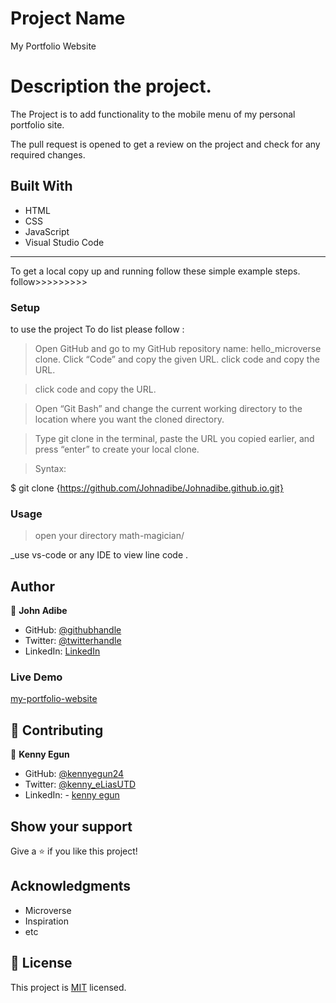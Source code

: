 # Project Name

My Portfolio Website

# Description the project.

The Project is to add functionality to the mobile menu of my personal portfolio site.

The pull request is opened to get a review on the project and check for any required changes.

## Built With

- HTML
- CSS
- JavaScript
- Visual Studio Code

---

To get a local copy up and running follow these simple example steps.
follow>>>>>>>>>

### Setup

to use the project To do list please follow :

> Open GitHub and go to my GitHub repository name: hello_microverse clone.
> Click “Code” and copy the given URL.
> click code and copy the URL.

> click code and copy the URL.

> Open “Git Bash” and change the current working directory to the location where you want the cloned directory.

> Type git clone in the terminal, paste the URL you copied earlier, and press “enter” to create your local clone.

> Syntax:

$ git clone {https://github.com/Johnadibe/Johnadibe.github.io.git}

### Usage

> open your directory math-magician/

\_use vs-code or any IDE to view line code .

## Author

👤 **John Adibe**

- GitHub: [@githubhandle](https://github.com/johnadibe)
- Twitter: [@twitterhandle](https://twitter.com/JohnAdibe2)
- LinkedIn: [LinkedIn](https://linkedin.com/in/john-adibe-400b36166/)

### Live Demo

[my-portfolio-website](https://johnadibe.github.io/)

## 🤝 Contributing

👤 **Kenny Egun**

- GitHub: [@kennyegun24](https://github.com/kennyegun24)
- Twitter: [@kenny_eLiasUTD](https://twitter.com/kenny_eLiasUTD)
- LinkedIn: - [kenny egun](https://linkedin.com/in/kenny-egun-2ba905222/)

## Show your support

Give a ⭐️ if you like this project!

## Acknowledgments

- Microverse
- Inspiration
- etc

## 📝 License

This project is [MIT](./LICENSE) licensed.
